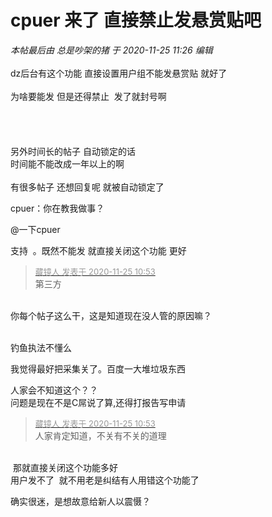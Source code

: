 # cpuer 来了 直接禁止发悬赏贴吧


<i class="pstatus"> 本帖最后由 总是吵架的猪 于 2020-11-25 11:26 编辑 </i><br />
<br />
dz后台有这个功能 直接设置用户组不能发悬赏贴 就好了<br />
<br />
为啥要能发 但是还得禁止&nbsp;&nbsp;发了就封号啊<br />
<br />
<br />
 <img id="aimg_YPfry" onclick="zoom(this, this.src, 0, 0, 0)" class="zoom" src="https://ae01.alicdn.com/kf/U6b07a8d006f1461395e4be1ffb6cb535b.jpg" onmouseover="img_onmouseoverfunc(this)" onload="thumbImg(this)" border="0" alt="" /><br />
<br />
<br />
另外时间长的帖子 自动锁定的话 <br />
时间能不能改成一年以上的啊<br />
<br />
有很多帖子 还想回复呢 就被自动锁定了<br />
<img id="aimg_KSADD" onclick="zoom(this, this.src, 0, 0, 0)" class="zoom" src="https://ae01.alicdn.com/kf/U5cec73a0139a451e966e48d91d8044c5Q.jpg" onmouseover="img_onmouseoverfunc(this)" onload="thumbImg(this)" border="0" alt="" /><img id="aimg_IE222" onclick="zoom(this, this.src, 0, 0, 0)" class="zoom" src="https://cdn.jsdelivr.net/gh/hishis/forum-master/public/images/patch.gif" onmouseover="img_onmouseoverfunc(this)" onload="thumbImg(this)" border="0" alt="" />

cpuer：你在教我做事？

@一下cpuer

支持&nbsp;&nbsp;。既然不能发 就直接关闭这个功能 更好

<div class="quote"><blockquote><font size="2"><a href="https://www.hostloc.com/forum.php?mod=redirect&amp;goto=findpost&amp;pid=9513667&amp;ptid=771110" target="_blank"><font color="#999999">藏镜人 发表于 2020-11-25 10:53</font></a></font><br />
第三方</blockquote></div><br />
你每个帖子这么干，这是知道现在没人管的原因嘛？<br />
<br />


钓鱼执法不懂么<img src="static/image/smiley/default/lol.gif" smilieid="12" border="0" alt="" />

我觉得最好把采集关了。百度一大堆垃圾东西

人家会不知道这个？？<br />
问题是现在不是C屌说了算,还得打报告写申请

<div class="quote"><blockquote><font size="2"><a href="https://www.hostloc.com/forum.php?mod=redirect&amp;goto=findpost&amp;pid=9513667&amp;ptid=771110" target="_blank"><font color="#999999">藏镜人 发表于 2020-11-25 10:53</font></a></font><br />
人家肯定知道，不关有不关的道理</blockquote></div><br />
<img src="static/image/smiley/default/lol.gif" smilieid="12" border="0" alt="" /> 那就直接关闭这个功能多好<br />
用户发不了&nbsp;&nbsp;就不用老是纠结有人用错这个功能了<img id="aimg_w6nf0" onclick="zoom(this, this.src, 0, 0, 0)" class="zoom" src="https://cdn.jsdelivr.net/gh/hishis/forum-master/public/images/patch.gif" onmouseover="img_onmouseoverfunc(this)" onload="thumbImg(this)" border="0" alt="" />

确实很迷，是想故意给新人以震慑？
